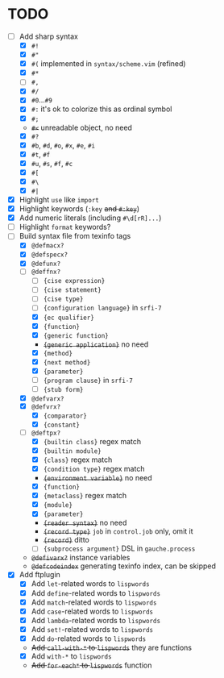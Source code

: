 # TODO

- [ ] Add sharp syntax
    - [x] `#!`
    - [x] `#"`
    - [x] `#(` implemented in `syntax/scheme.vim` (refined)
    - [x] `#*`
    - [ ] `#,`
    - [x] `#/`
    - [x] `#0`...`#9`
    - [x] `#:` it's ok to colorize this as ordinal symbol
    - [x] `#;`
    - ~~`#<`~~ unreadable object, no need
    - [x] `#?`
    - [x] `#b`, `#d`, `#o`, `#x`, `#e`, `#i`
    - [x] `#t`, `#f`
    - [x] `#u`, `#s`, `#f`, `#c`
    - [x] `#[`
    - [x] `#\`
    - [x] `#|`
- [x] Highlight `use` like `import`
- [x] Highlight keywords (`:key` ~~and `#:key`~~)
- [x] Add numeric literals (including `#\d[rR]...`)
- [ ] Highlight `format` keywords?
- [ ] Build syntax file from texinfo tags
    - [x] `@defmacx?`
    - [x] `@defspecx?`
    - [x] `@defunx?`
    - [ ] `@deffnx?`
        - [ ] `{cise expression}`
        - [ ] `{cise statement}`
        - [ ] `{cise type}`
        - [ ] `{configuration language}` in `srfi-7`
        - [x] `{ec qualifier}`
        - [x] `{function}`
        - [x] `{generic function}`
        - ~~`{generic application}`~~ no need
        - [x] `{method}`
        - [x] `{next method}`
        - [x] `{parameter}`
        - [ ] `{program clause}` in `srfi-7`
        - [ ] `{stub form}`
    - [x] `@defvarx?`
    - [x] `@defvrx?`
        - [x] `{comparator}`
        - [x] `{constant}`
    - [ ] `@deftpx?`
        - [x] `{builtin class}` regex match
        - [x] `{builtin module}`
        - [x] `{class}` regex match
        - [x] `{condition type}` regex match
        - ~~`{environment variable}`~~ no need
        - [x] `{function}`
        - [x] `{metaclass}` regex match
        - [x] `{module}`
        - [x] `{parameter}`
        - ~~`{reader syntax}`~~ no need
        - ~~`{record type}`~~ `job` in `control.job` only, omit it
        - ~~`{record}`~~ ditto
        - [ ] `{subprocess argument}` DSL in `gauche.process`
    - ~~`@defivarx?`~~ instance variables
    - ~~`@defcodeindex`~~ generating texinfo index, can be skipped
- [x] Add ftplugin
    - [x] Add `let`-related words to `lispwords`
    - [x] Add `define`-related words to `lispwords`
    - [x] Add `match`-related words to `lispwords`
    - [x] Add `case`-related words to `lispwords`
    - [x] Add `lambda`-related words to `lispwords`
    - [x] Add `set!`-related words to `lispwords`
    - [x] Add `do`-related words to `lispwords`
    - ~~Add `call-with-*` to `lispwords`~~ they are functions
    - [x] Add `with-*` to `lispwords`
    - ~~Add `for-each*` to `lispwords`~~ function
